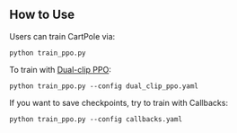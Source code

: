 ## How to Use

Users can train CartPole via:

```shell
python train_ppo.py
```


To train with [Dual-clip PPO](https://arxiv.org/abs/1912.09729):

```shell
python train_ppo.py --config dual_clip_ppo.yaml
```

If you want to save checkpoints, try to train with Callbacks:

```shell
python train_ppo.py --config callbacks.yaml
```